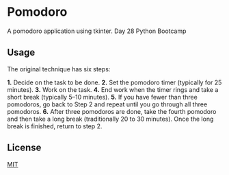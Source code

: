 # Pomodoro

A pomodoro application using tkinter. Day 28 Python Bootcamp


## Usage
The original technique has six steps:

**1.** Decide on the task to be done.
**2.** Set the pomodoro timer (typically for 25 minutes).
**3.** Work on the task.
**4.** End work when the timer rings and take a short break (typically 5–10
minutes).
**5.** If you have fewer than three pomodoros, go back to Step 2 and repeat
until you go through all three pomodoros.
**6.** After three pomodoros are done, take the fourth pomodoro and then take a
long break (traditionally 20 to 30 minutes). Once the long break is finished,
return to step 2.


## License
[MIT](https://choosealicense.com/licenses/mit/)